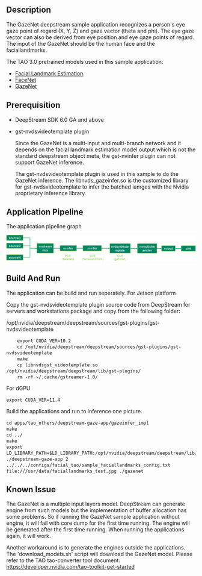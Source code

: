 ## Description

The GazeNet deepstream sample application recognizes a person's eye gaze point of regard (X, Y, Z) and gaze vector (theta and phi). The eye gaze vector can also be derived from eye position and eye gaze points of regard. The input of the GazeNet should be the human face and the faciallandmarks.

The TAO 3.0 pretrained models used in this sample application:

- [Facial Landmark Estimation](https://ngc.nvidia.com/catalog/models/nvidia:tao:fpenet).
- [FaceNet](https://ngc.nvidia.com/catalog/models/nvidia:tao:facenet)
- [GazeNet](https://ngc.nvidia.com/catalog/models/nvidia:tao:gazenet)

## Prerequisition

- DeepStream SDK 6.0 GA and above

- gst-nvdsvideotemplate plugin

  Since the GazeNet is a multi-input and multi-branch network and it depends on the facial landmark estimation model output which is not the standard deepstream object meta, the gst-nvinfer plugin can not support GazeNet inference.

  The gst-nvdsvideotemplate plugin is used in this sample to do the GazeNet inference. The libnvds_gazeinfer.so is the customized library for gst-nvdsvideotemplate to infer the batched iamges with the Nvidia proprietary inference library.

## Application Pipeline

The application pipeline graph

![Gaze application pipeline](gaze_pipeline.png)

## Build And Run

The application can be build and run seperately.
For Jetson platform

Copy the gst-nvdsvideotemplate plugin source code from DeepStream for servers and workstations package and copy from the following folder:

/opt/nvidia/deepstream/deepstream/sources/gst-plugins/gst-nvdsvideotemplate

```
    export CUDA_VER=10.2
    cd /opt/nvidia/deepstream/deepstream/sources/gst-plugins/gst-nvdsvideotemplate
    make
    cp libnvdsgst_videotemplate.so /opt/nvidia/deepstream/deepstream/lib/gst-plugins/
    rm -rf ~/.cache/gstreamer-1.0/
```

For dGPU

```
export CUDA_VER=11.4
```

Build the applications and run to inference one picture.

```
cd apps/tao_others/deepstream-gaze-app/gazeinfer_impl
make
cd ../
make
export LD_LIBRARY_PATH=$LD_LIBRARY_PATH:/opt/nvidia/deepstream/deepstream/lib/cvcore_libs
./deepstream-gaze-app 2 ../../../configs/facial_tao/sample_faciallandmarks_config.txt file:///usr/data/faciallandmarks_test.jpg ./gazenet
```

## Known Issue

The GazeNet is a multiple input layers model. DeepStream can generate engine from such models but the implementation of buffer allocation has some problems. So if running the GazeNet sample application without engine, it will fail with core dump for the first time running. The engine will be generated after the first time running. When running the applications again, it will work.

Another workaround is to generate the engines outside the applications. The 'download_models.sh' script will download the GazeNet model. Please refer to the TAO tao-converter tool document: https://developer.nvidia.com/tao-toolkit-get-started
